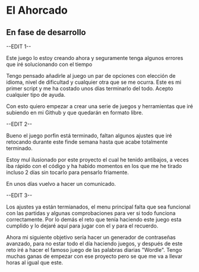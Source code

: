 # El Ahorcado
## **En fase de desarrollo**
--EDIT 1--

Este juego lo estoy creando ahora y seguramente tenga algunos errores que iré solucionando con el tiempo

Tengo pensado añadirle al juego un par de opciones con elección de idioma, nivel de dificultad y cualquier otra que se me ocurra.
Este es mi primer script y me ha costado unos días terminarlo del todo. Acepto cualquier tipo de ayuda.

Con esto quiero empezar a crear una serie de juegos y herramientas que iré subiendo en mi Github y que quedarán en formato libre.

--EDIT 2--

Bueno el juego porfin está terminado, faltan algunos ajustes que iré retocando durante este finde semana hasta que acabe totalmente terminado.

Estoy mul ilusionado por este proyecto el cual he tenido antibajos, a veces iba rápido con el código y ha habido momentos en los que me he tirado incluso 2 días sin tocarlo para pensarlo friamente. 

En unos días vuelvo a hacer un comunicado.

--EDIT 3--

Los ajustes ya están termianados, el menu principal falta que sea funcional con las partidas y algunas comprobaciones para ver si todo funciona correctamente.
Por lo demás el reto que tenía haciendo este juego esta cumplido y lo dejaré aquí para jugar con el y para el recuerdo.

Ahora mi siguiente objetivo sería hacer un generador de contraseñas avanzado, para no estar todo el día haciendo juegos, y después de este reto iré a hacer el famoso juego de las palabras diarias "Wordle". Tengo muchas ganas de empezar con ese proyecto pero se que me va a llevar horas al igual que este.
